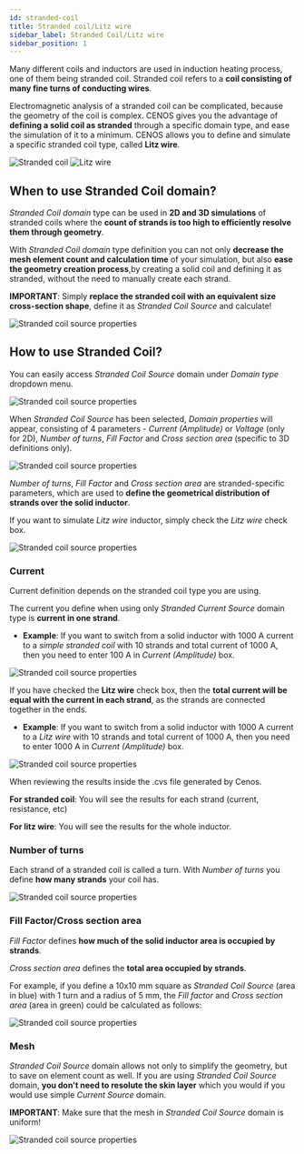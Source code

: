 ```yaml
---
id: stranded-coil
title: Stranded coil/Litz wire
sidebar_label: Stranded Coil/Litz wire
sidebar_position: 1
---
```


Many different coils and inductors are used in induction heating process, one of them being stranded coil. Stranded coil refers to a **coil consisting of many fine turns of conducting wires**.

Electromagnetic analysis of a stranded coil can be complicated, because the geometry of the coil is complex. CENOS gives you the advantage of **defining a solid coil as stranded** through a specific domain type, and ease the simulation of it to a minimum. CENOS allows you to define and simulate a specific stranded coil type, called **Litz wire**.

<p align="center">

![Stranded coil](assets/stranded-coil/1.1.png)
![Litz wire](assets/stranded-coil/1.png)

</p>

## When to use Stranded Coil domain?

*Stranded Coil domain* type can be used in **2D and 3D simulations** of stranded coils where the **count of strands is too high to efficiently resolve them through geometry**.

With *Stranded Coil domain* type definition you can not only **decrease the mesh element count and calculation time** of your simulation, but also **ease the geometry creation process**,by creating a solid coil and defining it as stranded, without the need to manually create each strand.

**IMPORTANT**: Simply **replace the stranded coil with an equivalent size cross-section shape**, define it as *Stranded Coil Source* and calculate!

<p align="center">

![Stranded coil source properties](assets/stranded-coil/2.png)

</p>

## How to use Stranded Coil?

You can easily access *Stranded Coil Source* domain under *Domain type* dropdown menu.

<p align="center">

![Stranded coil source properties](assets/stranded-coil/3.png)

</p>

When *Stranded Coil Source* has been selected, *Domain properties* will appear, consisting of 4 parameters - *Current (Amplitude)* or *Voltage* (only for 2D), *Number of turns*, *Fill Factor* and *Cross section area* (specific to 3D definitions only).

<p align="center">

![Stranded coil source properties](assets/stranded-coil/4.png)

</p>

*Number of turns*, *Fill Factor* and *Cross section area* are stranded-specific parameters, which are used to **define the geometrical distribution of strands over the solid inductor**.

If you want to simulate *Litz wire* inductor, simply check the *Litz wire* check box.

<p align="center">

![Stranded coil source properties](assets/stranded-coil/4.3.png)

</p>

### Current

Current definition depends on the stranded coil type you are using. 

The current you define when using only *Stranded Current Source* domain type is **current in one strand**.

+ **Example**: If you want to switch from a solid inductor with 1000 A current to a *simple stranded coil* with 10 strands and total current of 1000 A, then you need to enter 100 A in *Current (Amplitude)* box.

<p align="center">

![Stranded coil source properties](assets/stranded-coil/4.4.png)

</p>

If you have checked the **Litz wire** check box, then the **total current  will be equal with the current in each strand**, as the strands are connected together in the ends.

+ **Example**: If you want to switch from a solid inductor with 1000 A current to a *Litz wire* with 10 strands and total current of 1000 A, then you need to enter 1000 A in *Current (Amplitude)* box.

<p align="center">

![Stranded coil source properties](assets/stranded-coil/4.5.png)

</p>

When reviewing the results inside the .cvs file generated by Cenos.

**For stranded coil**: 
You will see the results for each strand (current, resistance, etc)

**For litz wire**:
You will see the results for the whole inductor. 

### Number of turns

Each strand of a stranded coil is called a turn. With *Number of turns* you define **how many strands** your coil has.

<p align="center">

![Stranded coil source properties](assets/stranded-coil/5.png)

</p>

### Fill Factor/Cross section area

*Fill Factor* defines **how much of the solid inductor area is occupied by strands**.

*Cross section area* defines the **total area occupied by strands**.

For example, if you define a 10x10 mm square as *Stranded Coil Source* (area in blue) with 1 turn and a radius of 5 mm, the *Fill factor* and *Cross section area* (area in green) could be calculated as follows:

<p align="center">

![Stranded coil source properties](assets/stranded-coil/6.png)

</p>

### Mesh

*Stranded Coil Source* domain allows not only to simplify the geometry, but to save on element count as well. If you are using *Stranded Coil Source* domain, **you don't need to resolute the skin layer** which you would if you would use simple *Current Source* domain. 

**IMPORTANT**: Make sure that the mesh in *Stranded Coil Source* domain is uniform!

<p align="center">

![Stranded coil source properties](assets/stranded-coil/8.png)

</p>
